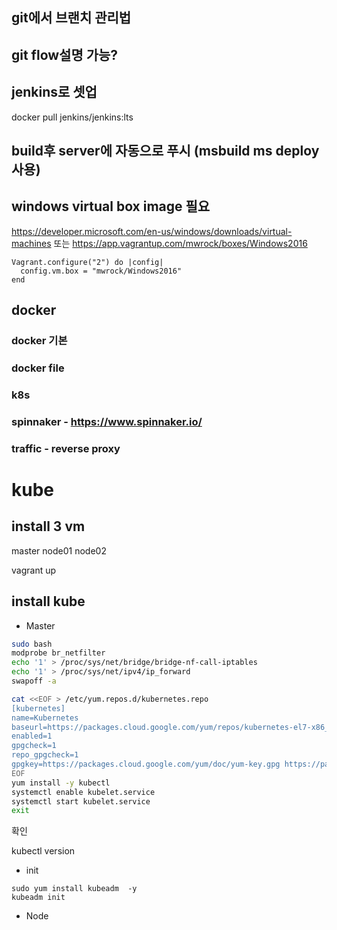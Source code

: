 


## git에서 브랜치 관리법

## git flow설명 가능?

## jenkins로 셋업 

docker pull jenkins/jenkins:lts

## build후 server에 자동으로 푸시 (msbuild ms deploy 사용) 

## windows virtual box image 필요
<https://developer.microsoft.com/en-us/windows/downloads/virtual-machines>
또는 
https://app.vagrantup.com/mwrock/boxes/Windows2016

```
Vagrant.configure("2") do |config|
  config.vm.box = "mwrock/Windows2016"
end
```

## docker

### docker 기본

### docker file

### k8s

### spinnaker - https://www.spinnaker.io/

### traffic - reverse proxy





# kube

## install 3 vm 

master node01 node02

vagrant up 

## install kube 

* Master



```bash
sudo bash
modprobe br_netfilter
echo '1' > /proc/sys/net/bridge/bridge-nf-call-iptables
echo '1' > /proc/sys/net/ipv4/ip_forward
swapoff -a

cat <<EOF > /etc/yum.repos.d/kubernetes.repo
[kubernetes]
name=Kubernetes
baseurl=https://packages.cloud.google.com/yum/repos/kubernetes-el7-x86_64
enabled=1
gpgcheck=1
repo_gpgcheck=1
gpgkey=https://packages.cloud.google.com/yum/doc/yum-key.gpg https://packages.cloud.google.com/yum/doc/rpm-package-key.gpg
EOF
yum install -y kubectl
systemctl enable kubelet.service
systemctl start kubelet.service
exit
```

확인 

kubectl version

* init 

```
sudo yum install kubeadm  -y
kubeadm init
```

* Node



